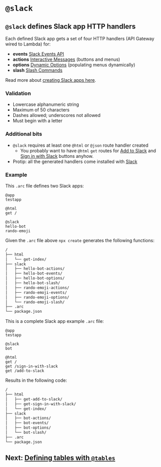 # `@slack`

## `@slack` defines Slack app HTTP handlers

Each defined Slack app gets a set of four HTTP handlers (API Gateway wired to Lambda) for:

- **events** [Slack Events API](https://api.slack.com/events-api)
- **actions** [Interactive Messages](https://api.slack.com/interactive-messages) (buttons and menus)
- **options** [Dynamic Options](https://api.slack.com/docs/message-menus#menu_dynamic) (populating menus dynamically)
- **slash** [Slash Commands](https://api.slack.com/slash-commands)

Read more about [creating Slack apps here](https://api.slack.com/slack-apps#creating_apps).

### Validation
- Lowercase alphanumeric string
- Maximum of 50 characters
- Dashes allowed; underscores not allowed
- Must begin with a letter

### Additional bits
- `@slack` requires at least one `@html` or `@json` route handler created
  - You probably want to have `@html` `get` routes for [Add to Slack](https://api.slack.com/docs/slack-button) and [Sign in with Slack](https://api.slack.com/docs/sign-in-with-slack) buttons anyhow.
- Protip: all the generated handlers come installed with [Slack](https://www.npmjs.com/package/slack)

### Example

This `.arc` file defines two Slack apps:

```arc
@app
testapp

@html
get /

@slack
hello-bot
rando-emoji
```

Given the `.arc` file above `npx create` generates the following functions:

```bash
/
├── html
│   └── get-index/
├── slack
│   ├── hello-bot-actions/
│   ├── hello-bot-events/
│   ├── hello-bot-options/
│   ├── hello-bot-slash/
│   ├── rando-emoji-actions/
│   ├── rando-emoji-events/
│   ├── rando-emoji-options/
│   └── rando-emoji-slash/
├── .arc
└── package.json
```

This is a complete Slack app example `.arc` file:

```arc
@app
testapp

@slack
bot

@html
get /
get /sign-in-with-slack
get /add-to-slack
```

Results in the following code:

```bash
/
├── html
│   ├── get-add-to-slack/
│   ├── get-sign-in-with-slack/
│   └── get-index/
├── slack
│   ├── bot-actions/
│   ├── bot-events/
│   ├── bot-options/
│   └── bot-slash/
├── .arc
└── package.json
```

## Next: [Defining tables with `@tables`](/reference/tables)
